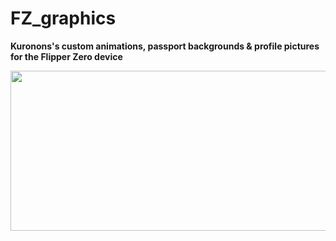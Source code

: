 # FZ_graphics

<p align="center">
  
__Kuronons's custom animations, passport backgrounds & profile pictures for the Flipper Zero device__

<img width="512" height="256" src="https://user-images.githubusercontent.com/110337784/193953126-9f626206-89fc-46a1-8aaf-e3e39b84cd24.jpg">
</p>
